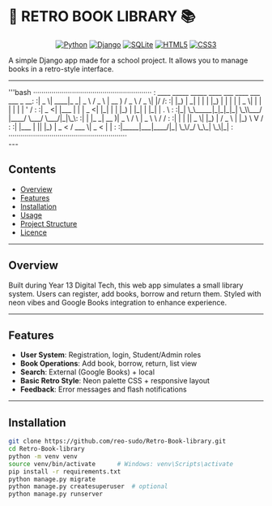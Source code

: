 # 🌌 RETRO BOOK LIBRARY 📚

<div align="center">


[![Python](https://img.shields.io/badge/Python-3.8+-FF6B6B?style=for-the-badge&logo=python&logoColor=white)]()
[![Django](https://img.shields.io/badge/Django-4.0+-4ECDC4?style=for-the-badge&logo=django&logoColor=white)]()
[![SQLite](https://img.shields.io/badge/SQLite-Database-45B7D1?style=for-the-badge&logo=sqlite&logoColor=white)]()
[![HTML5](https://img.shields.io/badge/HTML5-E34F26?style=for-the-badge&logo=html5&logoColor=white)]()
[![CSS3](https://img.shields.io/badge/CSS3-1572B6?style=for-the-badge&logo=css3&logoColor=white)]()
</div>

A simple Django app made for a school project. It allows you to manage books in a retro-style interface.

---
<div>'''bash
··························································
: ____  _____ _____ ____   ___    ____   ___   ___  _  __:
:|  _ \| ____|_   _|  _ \ / _ \  | __ ) / _ \ / _ \| |/ /:
:| |_) |  _|   | | | |_) | | | | |  _ \| | | | | | | ' / :
:|  _ <| |___  | | |  _ <| |_| | | |_) | |_| | |_| | . \ :
:|_| \_\_____|_|_|_|_| \_\\___/  |____/ \___/ \___/|_|\_\:
:| |   |_ _| __ )|  _ \    / \  |  _ \ \ / /             :
:| |    | ||  _ \| |_) |  / _ \ | |_) \ V /              :
:| |___ | || |_) |  _ <  / ___ \|  _ < | |               :
:|_____|___|____/|_| \_\/_/   \_\_| \_\|_|               :
··························································</div>
---

## Contents

- [Overview](#overview)  
- [Features](#features)  
- [Installation](#installation)  
- [Usage](#usage)  
- [Project Structure](#project-structure)  
- [Licence](#licence)

---

## Overview

Built during Year 13 Digital Tech, this web app simulates a small library system. Users can register, add books, borrow and return them. Styled with neon vibes and Google Books integration to enhance experience.

---

## Features

- **User System**: Registration, login, Student/Admin roles  
- **Book Operations**: Add book, borrow, return, list view  
- **Search**: External (Google Books) + local  
- **Basic Retro Style**: Neon palette CSS + responsive layout  
- **Feedback**: Error messages and flash notifications

---

## Installation

```bash
git clone https://github.com/reo-sudo/Retro-Book-library.git
cd Retro-Book-library
python -m venv venv
source venv/bin/activate      # Windows: venv\Scripts\activate
pip install -r requirements.txt
python manage.py migrate
python manage.py createsuperuser  # optional
python manage.py runserver
